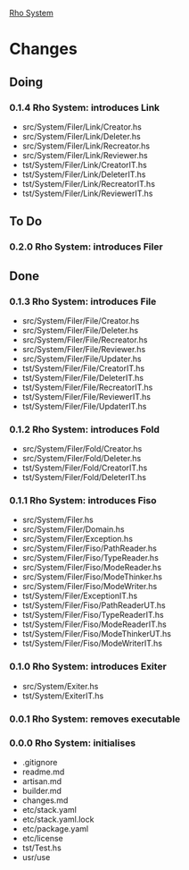 [Rho System](readme.md)



# Changes


## Doing

### 0.1.4 Rho System: introduces Link
* src/System/Filer/Link/Creator.hs
* src/System/Filer/Link/Deleter.hs
* src/System/Filer/Link/Recreator.hs
* src/System/Filer/Link/Reviewer.hs
* tst/System/Filer/Link/CreatorIT.hs
* tst/System/Filer/Link/DeleterIT.hs
* tst/System/Filer/Link/RecreatorIT.hs
* tst/System/Filer/Link/ReviewerIT.hs


## To Do

### 0.2.0 Rho System: introduces Filer


## Done

### 0.1.3 Rho System: introduces File
* src/System/Filer/File/Creator.hs
* src/System/Filer/File/Deleter.hs
* src/System/Filer/File/Recreator.hs
* src/System/Filer/File/Reviewer.hs
* src/System/Filer/File/Updater.hs
* tst/System/Filer/File/CreatorIT.hs
* tst/System/Filer/File/DeleterIT.hs
* tst/System/Filer/File/RecreatorIT.hs
* tst/System/Filer/File/ReviewerIT.hs
* tst/System/Filer/File/UpdaterIT.hs

### 0.1.2 Rho System: introduces Fold
* src/System/Filer/Fold/Creator.hs
* src/System/Filer/Fold/Deleter.hs
* tst/System/Filer/Fold/CreatorIT.hs
* tst/System/Filer/Fold/DeleterIT.hs

### 0.1.1 Rho System: introduces Fiso
* src/System/Filer.hs
* src/System/Filer/Domain.hs
* src/System/Filer/Exception.hs
* src/System/Filer/Fiso/PathReader.hs
* src/System/Filer/Fiso/TypeReader.hs
* src/System/Filer/Fiso/ModeReader.hs
* src/System/Filer/Fiso/ModeThinker.hs
* src/System/Filer/Fiso/ModeWriter.hs
* tst/System/Filer/ExceptionIT.hs
* tst/System/Filer/Fiso/PathReaderUT.hs
* tst/System/Filer/Fiso/TypeReaderIT.hs
* tst/System/Filer/Fiso/ModeReaderIT.hs
* tst/System/Filer/Fiso/ModeThinkerUT.hs
* tst/System/Filer/Fiso/ModeWriterIT.hs

### 0.1.0 Rho System: introduces Exiter
* src/System/Exiter.hs
* tst/System/ExiterIT.hs

### 0.0.1 Rho System: removes executable

### 0.0.0 Rho System: initialises
* .gitignore
* readme.md
* artisan.md
* builder.md
* changes.md
* etc/stack.yaml
* etc/stack.yaml.lock
* etc/package.yaml
* etc/license
* tst/Test.hs
* usr/use
